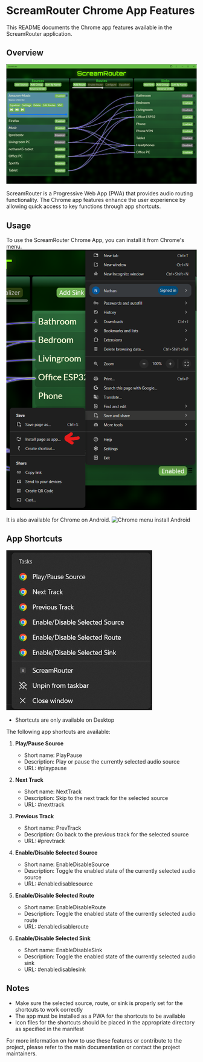 # ScreamRouter Chrome App Features

This README documents the Chrome app features available in the ScreamRouter application.

## Overview

![ScreamRouter Chrome App](/images/ChromeAppView.png)

ScreamRouter is a Progressive Web App (PWA) that provides audio routing functionality. The Chrome app features enhance the user experience by allowing quick access to key functions through app shortcuts.

## Usage

To use the ScreamRouter Chrome App, you can install it from Chrome's menu. ![Chrome menu install Windows](/images/ChromeAppInstall.png)

It is also available for Chrome on Android. ![Chrome menu install Android](/images/ChromeAndroidInstall.png)

## App Shortcuts

![Chrome shortcuts](/images/ChromeShortcuts.png)

* Shortcuts are only available on Desktop

The following app shortcuts are available:

1. **Play/Pause Source**
   - Short name: PlayPause
   - Description: Play or pause the currently selected audio source
   - URL: #playpause

2. **Next Track**
   - Short name: NextTrack
   - Description: Skip to the next track for the selected source
   - URL: #nexttrack

3. **Previous Track**
   - Short name: PrevTrack
   - Description: Go back to the previous track for the selected source
   - URL: #prevtrack

4. **Enable/Disable Selected Source**
   - Short name: EnableDisableSource
   - Description: Toggle the enabled state of the currently selected audio source
   - URL: #enabledisablesource

5. **Enable/Disable Selected Route**
   - Short name: EnableDisableRoute
   - Description: Toggle the enabled state of the currently selected audio route
   - URL: #enabledisableroute

6. **Enable/Disable Selected Sink**
   - Short name: EnableDisableSink
   - Description: Toggle the enabled state of the currently selected audio sink
   - URL: #enabledisablesink

## Notes

- Make sure the selected source, route, or sink is properly set for the shortcuts to work correctly
- The app must be installed as a PWA for the shortcuts to be available
- Icon files for the shortcuts should be placed in the appropriate directory as specified in the manifest

For more information on how to use these features or contribute to the project, please refer to the main documentation or contact the project maintainers.
